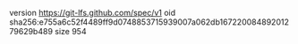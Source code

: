 version https://git-lfs.github.com/spec/v1
oid sha256:e755a6c52f4489ff9d0748853715939007a062db16722008489201279629b489
size 954
